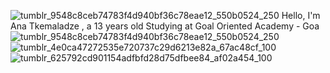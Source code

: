![tumblr_9548c8ceb74783f4d940bf36c78eae12_550b0524_250](https://github.com/ananasii/GOA-homework/assets/157830962/f666c807-978f-4636-87aa-2fe6710dd917)
Hello, I'm Ana Tkemaladze , a 13 years old 
Studying at Goal Oriented Academy - Goa
![tumblr_9548c8ceb74783f4d940bf36c78eae12_550b0524_250](https://github.com/ananasii/GOA-homework/assets/157830962/6770f120-1279-48be-be98-fe8dd8a4c20b)
![tumblr_4e0ca47272535e720737c29d6213e82a_67ac48cf_100](https://github.com/ananasii/GOA-homework/assets/157830962/ef13d125-e6ba-4b6e-9ccc-1021077d642b)
![tumblr_625792cd901154adfbfd28d75dfbee84_af02a454_100](https://github.com/ananasii/GOA-homework/assets/157830962/756f291d-693f-4857-aace-7b087f3e6369)

